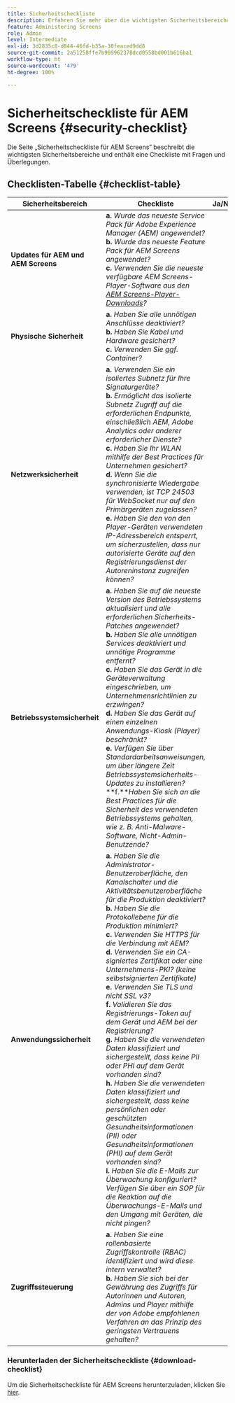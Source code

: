 ```yaml
---
title: Sicherheitscheckliste
description: Erfahren Sie mehr über die wichtigsten Sicherheitsbereiche von AEM Screens anhand einer Checkliste mit Fragen und Überlegungen.
feature: Administering Screens
role: Admin
level: Intermediate
exl-id: 3d2835c8-d844-46fd-b35a-30feaced9dd8
source-git-commit: 2a51258ffe7b969962378dcd0558bd001b616ba1
workflow-type: ht
source-wordcount: '479'
ht-degree: 100%

---
```


# Sicherheitscheckliste für AEM Screens {#security-checklist}

Die Seite „Sicherheitscheckliste für AEM Screens“ beschreibt die wichtigsten Sicherheitsbereiche und enthält eine Checkliste mit Fragen und Überlegungen.

## Checklisten-Tabelle {#checklist-table}

| **Sicherheitsbereich** | **Checkliste** | **Ja/Nein/k. A.** |
|---|---|---|
| **Updates für AEM und AEM Screens** | **a.** *Wurde das neueste Service Pack für Adobe Experience Manager (AEM) angewendet?* <br>**b.** *Wurde das neueste Feature Pack für AEM Screens angewendet?* <br>**c.** *Verwenden Sie die neueste verfügbare AEM Screens-Player-Software aus den [AEM Screens-Player-Downloads](https://download.macromedia.com/screens/)?* |
| **Physische Sicherheit** | **a.** *Haben Sie alle unnötigen Anschlüsse deaktiviert?* <br>**b.** *Haben Sie Kabel und Hardware gesichert?* <br>**c.** *Verwenden Sie ggf. Container?* |
| **Netzwerksicherheit** | **a.** *Verwenden Sie ein isoliertes Subnetz für Ihre Signaturgeräte?* <br>**b.** *Ermöglicht das isolierte Subnetz Zugriff auf die erforderlichen Endpunkte, einschließlich AEM, Adobe Analytics oder anderer erforderlicher Dienste?* <br>**c.** *Haben Sie Ihr WLAN mithilfe der Best Practices für Unternehmen gesichert?* <br>**d.** *Wenn Sie die synchronisierte Wiedergabe verwenden, ist TCP 24503 für WebSocket nur auf den Primärgeräten zugelassen?* <br>**e.** *Haben Sie den von den Player-Geräten verwendeten IP-Adressbereich entsperrt, um sicherzustellen, dass nur autorisierte Geräte auf den Registrierungsdienst der Autoreninstanz zugreifen können?* |
| **Betriebssystemsicherheit** | **a.** *Haben Sie auf die neueste Version des Betriebssystems aktualisiert und alle erforderlichen Sicherheits-Patches angewendet?* <br>**b.** *Haben Sie alle unnötigen Services deaktiviert und unnötige Programme entfernt?* <br>**c.** *Haben Sie das Gerät in die Geräteverwaltung eingeschrieben, um Unternehmensrichtlinien zu erzwingen?* <br>**d.** *Haben Sie das Gerät auf einen einzelnen Anwendungs-Kiosk (Player) beschränkt?* <br>**e.** *Verfügen Sie über Standardarbeitsanweisungen, um über längere Zeit Betriebssystemsicherheits-Updates zu installieren?*<br>**f.***Haben Sie sich an die Best Practices für die Sicherheit des verwendeten Betriebssystems gehalten, wie z. B. Anti-Malware-Software, Nicht-Admin-Benutzende?* |
| **Anwendungssicherheit** | **a.** *Haben Sie die Administrator-Benutzeroberfläche, den Kanalschalter und die Aktivitätsbenutzeroberfläche für die Produktion deaktiviert?* <br>**b.** *Haben Sie die Protokollebene für die Produktion minimiert?* <br>**c.** *Verwenden Sie HTTPS für die Verbindung mit AEM?* <br>**d.** *Verwenden Sie ein CA-signiertes Zertifikat oder eine Unternehmens-PKI? (keine selbstsignierten Zertifikate)*<br>**e.** *Verwenden Sie TLS und nicht SSL v3?*<br>**f.** *Validieren Sie das Registrierungs-Token auf dem Gerät und AEM bei der Registrierung?*<br> **g.** *Haben Sie die verwendeten Daten klassifiziert und sichergestellt, dass keine PII oder PHI auf dem Gerät vorhanden sind?*<br> **h.** *Haben Sie die verwendeten Daten klassifiziert und sichergestellt, dass keine persönlichen oder geschützten Gesundheitsinformationen (PII) oder Gesundheitsinformationen (PHI) auf dem Gerät vorhanden sind?*<br> **i.** *Haben Sie die E-Mails zur Überwachung konfiguriert? Verfügen Sie über ein SOP für die Reaktion auf die Überwachungs-E-Mails und den Umgang mit Geräten, die nicht pingen?* |
| **Zugriffssteuerung** | **a.** *Haben Sie eine rollenbasierte Zugriffskontrolle (RBAC) identifiziert und wird diese intern verwaltet?* <br>**b.** *Haben Sie sich bei der Gewährung des Zugriffs für Autorinnen und Autoren, Admins und Player mithilfe der von Adobe empfohlenen Verfahren an das Prinzip des geringsten Vertrauens gehalten?* |

### Herunterladen der Sicherheitscheckliste {#download-checklist}

Um die Sicherheitscheckliste für AEM Screens herunterzuladen, klicken Sie [hier](/help/user-guide/assets/AEMScreens-SecurityChecklist.pdf).
